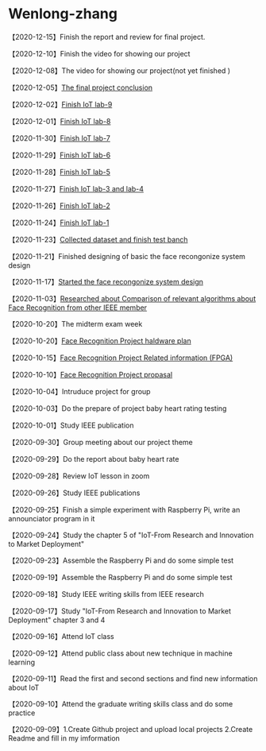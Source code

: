 # Wenlong-zhang
【2020-12-15】Finish the report and review for final project. 

【2020-12-10】Finish the video for showing our project

【2020-12-08】The video for showing our project(not yet finished )

【2020-12-05】[The final project conclusion](https://blog.csdn.net/SteveZwl/article/details/110878936)

【2020-12-02】[Finish IoT lab-9](https://github.com/SteveZwl/IoT-Lab/blob/main/Lab-9.docx)

【2020-12-01】[Finish IoT lab-8](https://github.com/SteveZwl/IoT-Lab/blob/main/Lab-8.docx)

【2020-11-30】[Finish IoT lab-7](https://github.com/SteveZwl/IoT-Lab/blob/main/Lab-7.docx)

【2020-11-29】[Finish IoT lab-6](https://github.com/SteveZwl/IoT-Lab/blob/main/Lab-6.docx)

【2020-11-28】[Finish IoT lab-5](https://github.com/SteveZwl/IoT-Lab/blob/main/Lab-5.docx)

【2020-11-27】[Finish IoT lab-3 and lab-4](https://github.com/SteveZwl/IoT-Lab/blob/main/Lab-3.docx)

【2020-11-26】[Finish IoT lab-2](https://github.com/SteveZwl/IoT-Lab/blob/main/Lab-2.docx)

【2020-11-24】[Finish IoT lab-1](https://github.com/SteveZwl/IoT-Lab/blob/main/Lab-1.docx)

【2020-11-23】[Collected dataset and finish test banch](https://github.com/SteveZwl/Face-Recognition/blob/main/Code%20for%20picture)

【2020-11-21】Finished designing of basic the face recongonize system design

【2020-11-17】[Started the face recongonize system design](https://github.com/SteveZwl/Face-Recognition/blob/main/Code%20for%20video)

【2020-11-03】[Researched about Comparison of relevant algorithms about Face Recognition from other IEEE member](https://github.com/hpc203/10kinds-light-face-detector-align-recognition)

【2020-10-20】The midterm exam week

【2020-10-20】[Face Recognition Project haldware plan](https://github.com/SteveZwl/Face-Recognition/blob/main/Hadware)

【2020-10-15】[Face Recognition Project Related information (FPGA)](https://github.com/SteveZwl/Face-Recognition/blob/main/FPGA's%20implementation%20of%20face%20position%20recognition)

【2020-10-10】[Face Recognition Project propasal](https://github.com/SteveZwl/Face-Recognition/blob/main/Proposal)

【2020-10-04】Intruduce project for group

【2020-10-03】Do the prepare of project baby heart rating testing

【2020-10-01】Study IEEE publication

【2020-09-30】Group meeting about our project theme

【2020-09-29】Do the report about baby heart rate

【2020-09-28】Review IoT lesson in zoom

【2020-09-26】Study IEEE publications 

【2020-09-25】Finish a simple experiment with Raspberry Pi, write an announciator program in it

【2020-09-24】Study the chapter 5 of "IoT-From Research and Innovation to Market Deployment"

【2020-09-23】Assemble the Raspberry Pi and do some simple test

【2020-09-19】Assemble the Raspberry Pi and do some simple test

【2020-09-18】Study IEEE writing skills from IEEE research

【2020-09-17】Study "IoT-From Research and Innovation to Market Deployment" chapter 3 and 4 

【2020-09-16】Attend IoT class

【2020-09-12】Attend public class about new technique in machine learning 
 
【2020-09-11】Read the first and second sections and find new information about IoT  
 
【2020-09-10】Attend the graduate writing skills class and do some practice 
 
【2020-09-09】1.Create Github project and upload local projects 2.Create Readme and fill in my imformation 










